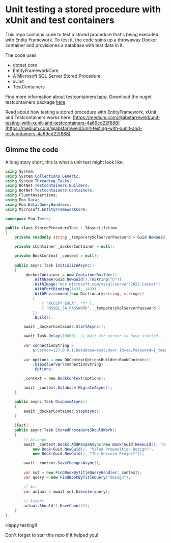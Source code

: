 # Unit testing a stored procedure with xUnit and test containers

This repo contains code to test a stored procedure that's being executed with Entity Framework. To test it, the code spins up a throwaway Docker container and provisiones a database with test data in it.

The code uses
* dotnet core
* EntityFrameworkCore
* A Microsoft SQL Server Stored Procedure
* xUnit
* TestContainers

Find more information about testcontainers [here](https://dotnet.testcontainers.org). Download the nuget testcontainers package [here](https://www.nuget.org/packages/Testcontainers).

Read about how testing a stored procedure with EntityFramework, xUnit, and Testcontainers works here: [https://medium.com/@abstarreveld/unit-testing-with-xunit-and-testcontainers-4a69cd22f888](https://medium.com/@abstarreveld/unit-testing-with-xunit-and-testcontainers-4a69cd22f888)

## Gimme the code

A long story short, this is what a unit test might look like:

```csharp
using System;
using System.Collections.Generic;
using System.Threading.Tasks;
using DotNet.Testcontainers.Builders;
using DotNet.Testcontainers.Containers;
using FluentAssertions;
using Foo.Data;
using Foo.Data.QueryHandlers;
using Microsoft.EntityFrameworkCore;

namespace Foo.Tests;

public class StoredProcedureTest : IAsyncLifetime
{
    private readonly string _temporarySqlServerPassword = Guid.NewGuid().ToString();

    private IContainer _dockerContainer = null!;

    private BookContext _context = null!;
    
    public async Task InitializeAsync()
    {
        _dockerContainer = new ContainerBuilder()
            .WithName(Guid.NewGuid().ToString("D"))
            .WithImage("mcr.microsoft.com/mssql/server:2022-latest")
            .WithPortBinding(1433, 1433)
            .WithEnvironment(new Dictionary<string, string>()
            {
                { "ACCEPT_EULA", "Y" },
                { "MSSQL_SA_PASSWORD", _temporarySqlServerPassword }
            })
            .Build();

        await _dockerContainer.StartAsync();

        await Task.Delay(10000); // Wait for server to have started...
        
        var connectionString =
            $"Server=127.0.0.1;Database=test;User Id=sa;Password={_temporarySqlServerPassword};TrustServerCertificate=True";
        
        var options = new DbContextOptionsBuilder<BookContext>()
            .UseSqlServer(connectionString)
            .Options;

        _context = new BookContext(options);

        await _context.Database.MigrateAsync();
    }

    public async Task DisposeAsync()
    {
        await _dockerContainer.StopAsync();
    }
    
    [Fact]
    public async Task StoredProcedureShouldWork()
    {
        // Arrange
        await _context.Books.AddRangeAsync(new Book(Guid.NewGuid(), "Domain Driven Design"),
            new Book(Guid.NewGuid(), "Value Proposition Design"),
            new Book(Guid.NewGuid(), "The Unicorn Project"));

        await _context.SaveChangesAsync();
        
        var sut = new FindBookByTitleQueryHandler(_context);
        var query = new FindBookByTitleQuery("design");
        
        // Act
        var actual = await sut.Execute(query);
        
        // Assert
        actual.Should().HaveCount(2);
    }
}
```

Happy testing!!

Don't forget to star this repo if it helped you!